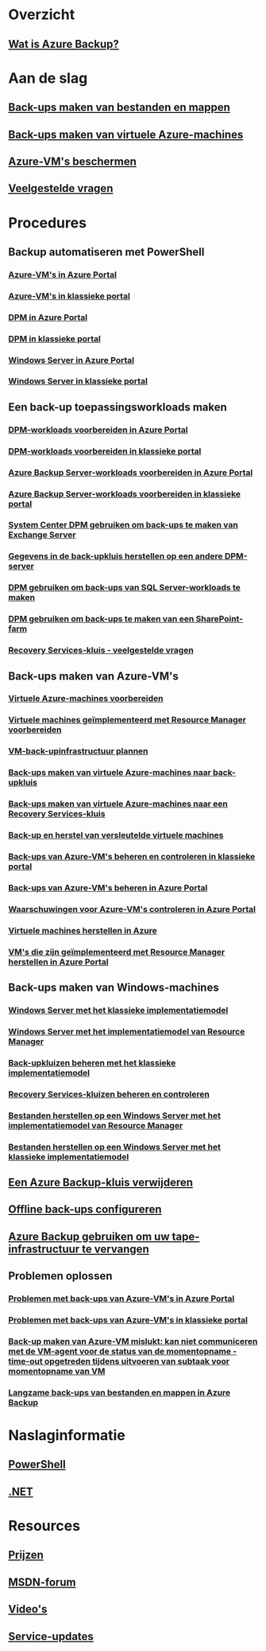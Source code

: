 # Overzicht
## [Wat is Azure Backup?](backup-introduction-to-azure-backup.md)
# Aan de slag
## [Back-ups maken van bestanden en mappen](backup-try-azure-backup-in-10-mins.md)
## [Back-ups maken van virtuele Azure-machines](backup-azure-vms-first-look.md)
## [Azure-VM's beschermen](backup-azure-vms-first-look-arm.md)
## [Veelgestelde vragen](backup-azure-backup-faq.md)
# Procedures
## Backup automatiseren met PowerShell
### [Azure-VM's in Azure Portal](backup-azure-vms-automation.md)
### [Azure-VM's in klassieke portal](backup-azure-vms-classic-automation.md)
### [DPM in Azure Portal](backup-dpm-automation.md)
### [DPM in klassieke portal](backup-dpm-automation-classic.md)
### [Windows Server in Azure Portal](backup-client-automation.md)
### [Windows Server in klassieke portal](backup-client-automation-classic.md)
## Een back-up toepassingsworkloads maken
### [DPM-workloads voorbereiden in Azure Portal](backup-azure-dpm-introduction.md)
### [DPM-workloads voorbereiden in klassieke portal](backup-azure-dpm-introduction-classic.md)
### [Azure Backup Server-workloads voorbereiden in Azure Portal](backup-azure-microsoft-azure-backup.md)
### [Azure Backup Server-workloads voorbereiden in klassieke portal](backup-azure-microsoft-azure-backup-classic.md)
### [System Center DPM gebruiken om back-ups te maken van Exchange Server](backup-azure-backup-exchange-server.md)
### [Gegevens in de back-upkluis herstellen op een andere DPM-server](backup-azure-alternate-dpm-server.md)
### [DPM gebruiken om back-ups van SQL Server-workloads te maken](backup-azure-backup-sql.md)
### [DPM gebruiken om back-ups te maken van een SharePoint-farm](backup-azure-backup-sharepoint.md)
### [Recovery Services-kluis - veelgestelde vragen](backup-azure-backup-ibiza-faq.md)
## Back-ups maken van Azure-VM's
### [Virtuele Azure-machines voorbereiden](backup-azure-vms-prepare.md)
### [Virtuele machines geïmplementeerd met Resource Manager voorbereiden](backup-azure-arm-vms-prepare.md)
### [VM-back-upinfrastructuur plannen](backup-azure-vms-introduction.md)
### [Back-ups maken van virtuele Azure-machines naar back-upkluis](backup-azure-vms.md)
### [Back-ups maken van virtuele Azure-machines naar een Recovery Services-kluis](backup-azure-arm-vms.md)
### [Back-up en herstel van versleutelde virtuele machines](backup-azure-vms-encryption.md)
### [Back-ups van Azure-VM's beheren en controleren in klassieke portal](backup-azure-manage-vms-classic.md)
### [Back-ups van Azure-VM's beheren in Azure Portal](backup-azure-manage-vms.md)
### [Waarschuwingen voor Azure-VM's controleren in Azure Portal](backup-azure-monitor-vms.md)
### [Virtuele machines herstellen in Azure](backup-azure-restore-vms.md)
### [VM's die zijn geïmplementeerd met Resource Manager herstellen in Azure Portal](backup-azure-arm-restore-vms.md)
## Back-ups maken van Windows-machines
### [Windows Server met het klassieke implementatiemodel](backup-configure-vault-classic.md)
### [Windows Server met het implementatiemodel van Resource Manager](backup-configure-vault.md)
### [Back-upkluizen beheren met het klassieke implementatiemodel](backup-azure-manage-windows-server-classic.md)
### [Recovery Services-kluizen beheren en controleren](backup-azure-manage-windows-server.md)
### [Bestanden herstellen op een Windows Server met het implementatiemodel van Resource Manager](backup-azure-restore-windows-server.md)
### [Bestanden herstellen op een Windows Server met het klassieke implementatiemodel](backup-azure-restore-windows-server-classic.md)

## [Een Azure Backup-kluis verwijderen](backup-azure-delete-vault.md)
## [Offline back-ups configureren](backup-azure-backup-import-export.md)
## [Azure Backup gebruiken om uw tape-infrastructuur te vervangen](backup-azure-backup-cloud-as-tape.md)
## Problemen oplossen
### [Problemen met back-ups van Azure-VM's in Azure Portal](backup-azure-vms-troubleshoot.md)
### [Problemen met back-ups van Azure-VM's in klassieke portal](backup-azure-vms-troubleshoot-classic.md)
### [Back-up maken van Azure-VM mislukt: kan niet communiceren met de VM-agent voor de status van de momentopname - time-out opgetreden tijdens uitvoeren van subtaak voor momentopname van VM](backup-azure-troubleshoot-vm-backup-fails-snapshot-timeout.md)
### [Langzame back-ups van bestanden en mappen in Azure Backup](backup-azure-troubleshoot-slow-backup-performance-issue.md)

# Naslaginformatie
## [PowerShell](/powershell/resourcemanager/azurerm.recoveryservices.backup/v2.3.0/azurerm.recoveryservices.backup)
## [.NET](/dotnet/api/microsoft.azure.management.recoveryservices.backup)

# Resources
## [Prijzen](https://azure.microsoft.com/pricing/details/backup/)
## [MSDN-forum](https://social.msdn.microsoft.com/Forums/en-US/home?forum=windowsazureonlinebackup) 
## [Video's](https://azure.microsoft.com/documentation/videos/index/?services=backup) 
## [Service-updates](https://azure.microsoft.com/updates/?product=backup)


<!--HONumber=Dec16_HO2-->


